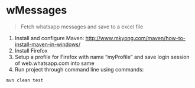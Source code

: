 # wMessages
>Fetch whatsapp messages and save to a excel file

1. Install and configure Maven: http://www.mkyong.com/maven/how-to-install-maven-in-windows/
2. Install Firefox
3. Setup a profile for Firefox with name “myProfile” and save login session of web.whatsapp.com into same
4. Run project through command line using commands:

```bash
mvn clean test
```